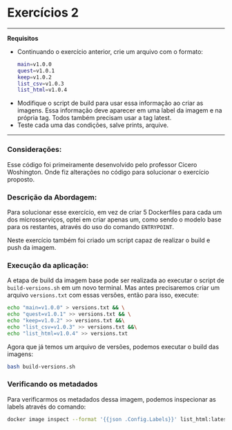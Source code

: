 # Exercícios 2

---
**Requisitos**

- Continuando o exercício anterior, crie um arquivo com o formato:
    ```bash
    main=v1.0.0
    quest=v1.0.1
    keep=v1.0.2
    list_csv=v1.0.3
    list_html=v1.0.4
    ```
- Modifique o script de build para usar essa informação ao criar as imagens. Essa informação deve aparecer em uma label da imagem e na própria tag. Todos também precisam usar a tag latest. 
- Teste cada uma das condições, salve prints, arquive.

---

### Considerações:

Esse código foi primeiramente desenvolvido pelo professor Cicero Woshington. Onde fiz alterações no código para solucionar o exercício proposto.

### Descrição da Abordagem:

Para solucionar esse exercício, em vez de criar 5 Dockerfiles para cada um dos microsserviços, optei em criar apenas um, como sendo o modelo base para os restantes, através do uso do comando `ENTRYPOINT`.

Neste exercício também foi criado um script capaz de realizar o build e push da imagem.

### Execução da aplicação:

A etapa de build da imagem base pode ser realizada ao executar o script de `build-versions.sh` em um novo terminal. Mas antes precisaremos criar um arquivo `versions.txt` com essas versões, então para isso, execute:

```bash
echo "main=v1.0.0" > versions.txt && \
echo "quest=v1.0.1" >> versions.txt && \
echo "keep=v1.0.2" >> versions.txt &&\
echo "list_csv=v1.0.3" >> versions.txt &&\
echo "list_html=v1.0.4" >> versions.txt 

```

Agora que já temos um arquivo de versões, podemos executar o build das imagens:

```bash
bash build-versions.sh
```

### Verificando os metadados

Para verificarmos os metadados dessa imagem, podemos inspecionar as labels através do comando:

```bash
docker image inspect --format '{{json .Config.Labels}}' list_html:latest
```